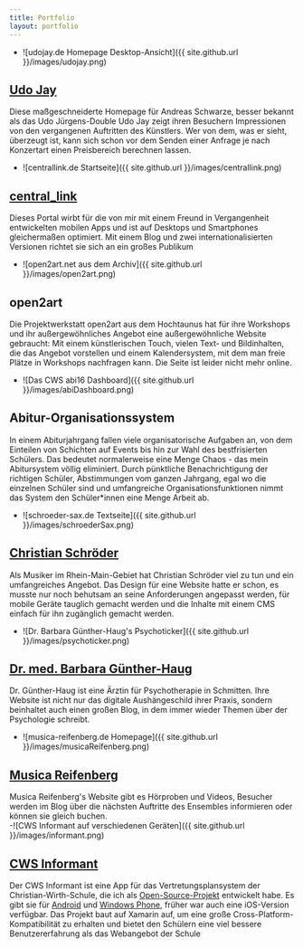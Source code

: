 ```yaml
---
title: Portfolio
layout: portfolio
---
```

- ![udojay.de Homepage Desktop-Ansicht]({{ site.github.url }}/images/udojay.png)
## [Udo Jay](https://udojay.de/)
Diese maßgeschneiderte Homepage für Andreas Schwarze, besser bekannt als das Udo Jürgens-Double Udo Jay zeigt ihren Besuchern Impressionen von den vergangenen Auftritten des Künstlers. Wer von dem, was er sieht, überzeugt ist, kann sich schon vor dem Senden einer Anfrage je nach Konzertart einen Preisbereich berechnen lassen.
- ![centrallink.de Startseite]({{ site.github.url }}/images/centrallink.png)
## [central_link](http://centrallink.de/)
Dieses Portal wirbt für die von mir mit einem Freund in Vergangenheit entwickelten mobilen Apps und ist auf Desktops und Smartphones gleichermaßen optimiert. Mit einem Blog und zwei internationalisierten Versionen richtet sie sich an ein großes Publikum
- ![open2art.net aus dem Archiv]({{ site.github.url }}/images/open2art.png)
## open2art
Die Projektwerkstatt open2art aus dem Hochtaunus hat für ihre Workshops und ihr außergewöhnliches Angebot eine außergewöhnliche Website gebraucht: Mit einem künstlerischen Touch, vielen Text- und Bildinhalten, die das Angebot vorstellen und einem Kalendersystem, mit dem man freie Plätze in Workshops nachfragen kann. Die Seite ist leider nicht mehr online.
- ![Das CWS abi16 Dashboard]({{ site.github.url }}/images/abiDashboard.png)
## Abitur-Organisationssystem
In einem Abiturjahrgang fallen viele organisatorische Aufgaben an, von dem Einteilen von Schichten auf Events bis hin zur Wahl des bestfrisierten Schülers. Das bedeutet normalerweise eine Menge Chaos - das mein Abitursystem völlig eliminiert. Durch pünktliche Benachrichtigung der richtigen Schüler, Abstimmungen vom ganzen Jahrgang, egal wo die einzelnen Schüler sind und umfangreiche Organisationsfunktionen nimmt das System den Schüler\*innen eine Menge Arbeit ab.
- ![schroeder-sax.de Textseite]({{ site.github.url }}/images/schroederSax.png)
## [Christian Schröder](http://schroeder-sax.de/)
Als Musiker im Rhein-Main-Gebiet hat Christian Schröder viel zu tun und ein umfangreiches Angebot. Das Design für eine Website hatte er schon, es musste nur noch behutsam an seine Anforderungen angepasst werden, für mobile Geräte tauglich gemacht werden und die Inhalte mit einem CMS einfach für ihn zugänglich gemacht werden.
- ![Dr. Barbara Günther-Haug's Psychoticker]({{ site.github.url }}/images/psychoticker.png)
## [Dr. med. Barbara Günther-Haug](http://www.blog.b-guenther-haug-psychotherapie.de/wordpress/)
Dr. Günther-Haug ist eine Ärztin für Psychotherapie in Schmitten. Ihre Website ist nicht nur das digitale Aushängeschild ihrer Praxis, sondern beinhaltet auch einen großen Blog, in dem immer wieder Themen über der Psychologie schreibt.
- ![musica-reifenberg.de Homepage]({{ site.github.url }}/images/musicaReifenberg.png)
## [Musica Reifenberg](https://musica-reifenberg.de/)
Musica Reifenberg's Website gibt es Hörproben und Videos, Besucher werden im Blog über die nächsten Auftritte des Ensembles informieren oder können sie gleich buchen.  
-![CWS Informant auf verschiedenen Geräten]({{ site.github.url }}/images/informant.png)
## [CWS Informant](http://centrallink.de/informant/)
Der CWS Informant ist eine App für das Vertretungsplansystem der Christian-Wirth-Schule, die ich als [Open-Source-Projekt](https://github.com/reknih/UntisExp/) entwickelt habe. Es gibt sie für [Android](https://play.google.com/store/apps/details?id=vplan.vplan) und [Windows Phone](https://www.microsoft.com/de-de/store/p/cws-informant/9wzdncrfjw4k?wa=wsignin1.0&rtc=1), früher war auch eine iOS-Version verfügbar. Das Projekt baut auf Xamarin auf, um eine große Cross-Platform-Kompatibilität zu erhalten und bietet den Schülern eine viel bessere Benutzererfahrung als das Webangebot der Schule